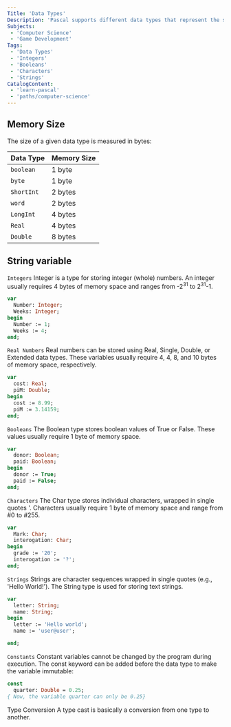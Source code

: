 ```yaml
---
Title: 'Data Types'
Description: 'Pascal supports different data types that represent the size and kind of values being stored in memory.'
Subjects:
 - 'Computer Science'
 - 'Game Development'
Tags:
 - 'Data Types'
 - 'Integers'
 - 'Booleans'
 - 'Characters'
 - 'Strings'
CatalogContent:
 - 'learn-pascal'
 - 'paths/computer-science'
---
```

## Memory Size
The size of a given data type is measured in bytes:

| Data Type     | Memory Size |
| ------------- | ----------- |
| `boolean`     | 1 byte      |
| `byte`        | 1 byte      |
| `ShortInt`    | 2 bytes     |
| `word`        | 2 bytes     |
| `LongInt`     | 4 bytes     |
| `Real`        | 4 bytes     |
| `Double`      | 8 bytes     |


## String	variable
`Integers`
Integer is a type for storing integer (whole) numbers. An integer usually requires 4 bytes of memory space and ranges from -2<sup>31</sup> to 2<sup>31</sup>-1.

```pascal
var
  Number: Integer;
  Weeks: Integer;
begin
  Number := 1;
  Weeks := 4;
end;
```

`Real Numbers`
Real numbers can be stored using Real, Single, Double, or Extended data types. These variables usually require 4, 4, 8, and 10 bytes of memory space, respectively.

```pascal
var
  cost: Real;
  piM: Double;
begin
  cost := 8.99;
  piM := 3.14159;
end;
```

`Booleans`
The Boolean type stores boolean values of True or False. These values usually require 1 byte of memory space.

```pascal
var
  donor: Boolean;
  paid: Boolean;
begin
  donor := True;
  paid := False;
end;
```

`Characters`
The Char type stores individual characters, wrapped in single quotes '. Characters usually require 1 byte of memory space and range from #0 to #255.

```pascal
var
  Mark: Char;
  interogation: Char;
begin
  grade := '20';
  interogation := '?';
end;
```

`Strings`
Strings are character sequences wrapped in single quotes (e.g., 'Hello World!').
The String type is used for storing text strings.

```pascal
var
  letter: String;
  name: String;
begin
  letter := 'Hello world';
  name := 'user@user';

end;
```

`Constants`
Constant variables cannot be changed by the program during execution. The const keyword can be added before the data type to make the variable immutable:

```pascal
const
  quarter: Double = 0.25;
{ Now, the variable quarter can only be 0.25}
  ```

Type Conversion
A type cast is basically a conversion from one type to another.